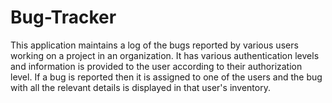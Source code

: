 # Bug-Tracker

This application maintains a log of the bugs reported by various users working on a 
project in an organization. It has various authentication levels and information is 
provided to the user according to their authorization level. If a bug is reported then 
it is assigned to one of the users and the bug with all the relevant details is displayed 
in that user's inventory.
